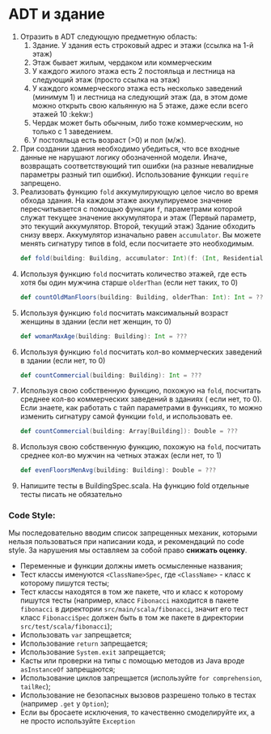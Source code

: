 # ADT и здание

1. Отразить в ADT следующую предметную область:
    1. Здание. У здания есть строковый адрес и этажи (ссылка на 1-й этаж)
    2. Этаж бывает жилым, чердаком или коммерческим
    3. У каждого жилого этажа есть 2 постояльца и лестница на следующий этаж (просто ссылка на этаж)
    4. У каждого коммерческого этажа есть несколько заведений (минимум 1) и лестница на следующий этаж (да, в этом доме
       можно открыть свою кальянную на 5 этаже, даже если всего этажей 10 :kekw:)
    5. Чердак может быть обычным, либо тоже коммерческим, но только с 1 заведением.
    6. У постояльца есть возраст (>0) и пол (м/ж).
2. При создании здания необходимо убедиться, что все входные данные не нарушают логику обозначенной модели. Иначе,
   возвращать соответствующий тип ошибки (на разные невалидные параметры разный тип ошибки). Использование
   функции `require` запрещено.
3. Реализовать функцию `fold` аккумулирующую целое число во время обхода здания. На каждом этаже аккумулируемое значение
   пересчитывается с помощью функции `f`, параметрами которой служат текущее значение аккумулятора и этаж (Первый
   параметр, это текущий аккумулятор. Второй, текущий этаж)
   Здание обходить снизу вверх. Аккумулятор изначально равен `accumulator`. Вы можете менять сигнатуру типов в fold,
   если посчитаете это необходимым.
    ```scala
    def fold(building: Building, accumulator: Int)(f: (Int, ResidentialFloor) => Int): Int = ???
    ```
4. Используя функцию `fold` посчитать количество этажей, где есть хотя бы один мужчина старше `olderThan`
   (если нет таких, то 0)
    ```scala
    def countOldManFloors(building: Building, olderThan: Int): Int = ???
    ```
5. Используя функцию `fold` посчитать максимальный возраст женщины в здании
   (если нет женщин, то 0)
    ```scala
    def womanMaxAge(building: Building): Int = ???
    ```
6. Используя функцию `fold` посчитать кол-во коммерческих заведений в здании (если нет, то 0)
    ```scala
    def countCommercial(building: Building): Int = ???
    ```
7. Используя свою собственную функцию, похожую на `fold`, посчитать среднее кол-во коммерческих заведений в зданиях (
   если нет, то 0). Если знаете, как работать с тайп параметрами в функциях, то можно изменить сигнатуру самой
   функции `fold`, и использовать ее.
    ```scala
    def countCommercial(building: Array[Building]): Double = ???
    ```
8. Используя свою собственную функцию, похожую на `fold`, посчитать среднее кол-во мужчин на четных этажах (если нет, то
   1) 
    ```scala
    def evenFloorsMenAvg(building: Building): Double = ???
    ```
9. Напишите тесты в BuildingSpec.scala. На функцию fold отдельные тесты писать не обязательно

### Code Style:

Мы последовательно вводим список запрещенных механик, которыми нельзя пользоваться при написании кода, и рекомендаций по
code style. За нарушения мы оставляем за собой право **снижать оценку**.

* Переменные и функции должны иметь осмысленные названия;
* Тест классы именуются `<ClassName>Spec`, где `<ClassName>` - класс к которому пишутся тесты;
* Тест классы находятся в том же пакете, что и класс к которому пишутся тесты (например, класс `Fibonacci` находится в
  пакете `fibonacci` в директории `src/main/scala/fibonacci`, значит его тест класс `FibonacciSpec` должен быть в том же
  пакете в директории `src/test/scala/fibonacci`);
* Использовать `var` запрещается;
* Использование `return` запрещается;
* Использование `System.exit` запрещается;
* Касты или проверки на типы с помощью методов из Java вроде `asInstanceOf` запрещаются;
* Использование циклов запрещается (используйте `for comprehension`, `tailRec`);
* Использование не безопасных вызовов разрешено только в тестах (например `.get` у `Option`);
* Если вы бросаете исключения, то качественно смоделируйте их, а не просто используйте `Exception`

